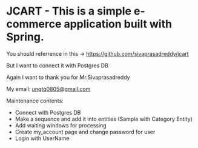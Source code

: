 # JCART - This is a simple e-commerce application built with Spring.
You should referrence in this -> https://github.com/sivaprasadreddy/jcart

But I want to connect it with Postgres DB

Again I want to thank you for Mr.Sivaprasadreddy

My email: ungtq0805@gmail.com

Maintenance contents:
- Connect with Postgres DB
- Make a sequence and add it into entities (Sample with Category Entity)
- Add waiting windows for processing
- Create my_account page and change password for user
- Login with UserName

